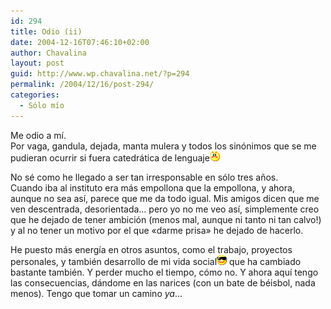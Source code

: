 ```yaml
---
id: 294
title: Odio (ii)
date: 2004-12-16T07:46:10+02:00
author: Chavalina
layout: post
guid: http://www.wp.chavalina.net/?p=294
permalink: /2004/12/16/post-294/
categories:
  - Sólo mío
---
```

Me odio a mí.  
Por vaga, gandula, dejada, manta mulera y todos los sinónimos que se me pudieran ocurrir si fuera catedrática de lenguaje![emo](/imagenes/emoticonos/enfadado.gif) 

No sé como he llegado a ser tan irresponsable en sólo tres años.  
Cuando iba al instituto era más empollona que la empollona, y ahora, aunque no sea así, parece que me da todo igual. Mis amigos dicen que me ven descentrada, desorientada… pero yo no me veo así, simplemente creo que he dejado de tener ambición (menos mal, aunque ni tanto ni tan calvo!) y al no tener un motivo por el que «darme prisa» he dejado de hacerlo.

He puesto más energía en otros asuntos, como el trabajo, proyectos personales, y también desarrollo de mi vida social![gafas](/imagenes/emoticonos/gafas.gif) que ha cambiado bastante también. Y perder mucho el tiempo, cómo no. Y ahora aquí tengo las consecuencias, dándome en las narices (con un bate de béisbol, nada menos). Tengo que tomar un camino _ya_…